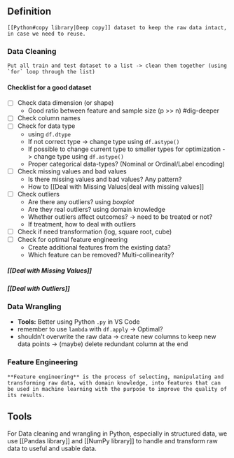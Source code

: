 ## Definition
```ad-tip
[[Python#copy library|Deep copy]] dataset to keep the raw data intact, in case we need to reuse.
```
### Data Cleaning
```ad-tip
Put all train and test dataset to a list -> clean them together (using `for` loop through the list) 
```
#### Checklist for a good dataset
- [ ] Check data dimension (or shape)
	- Good ratio between feature and sample size (p >> n) #dig-deeper 
- [ ] Check column names
- [ ] Check for data type
	- using `df.dtype`
	- If not correct type -> change type using `df.astype()`
	- If possible to change current type to smaller types for optimization -> change type using `df.astype()`
	- Proper categorical data-types? (Nominal or Ordinal/Label encoding)
- [ ] Check missing values and bad values
	- Is there missing values and bad values? Any pattern?
	- How to [[Deal with Missing Values|deal with missing values]]
- [ ] Check outliers
	- Are there any outliers? using *boxplot*
	- Are they real outliers? using domain knowledge
	- Whether outliers affect outcomes? -> need to be treated or not?
	- If treatment, how to deal with outliers
- [ ] Check if need transformation (log, square root, cube)
- [ ] Check for optimal feature engineering
	- Create additional features from the existing data?
	- Which feature can be removed? Multi-collinearity?
##### [[Deal with Missing Values]]
##### [[Deal with Outliers]]
### Data Wrangling
- **Tools:** Better using Python `.py` in VS Code
- remember to use `lambda` with `df.apply` -> Optimal?
- shouldn't overwrite the raw data -> create new columns to keep new data points -> (maybe) delete redundant column at the end
### Feature Engineering
```ad-definition
**Feature engineering** is the process of selecting, manipulating and transforming raw data, with domain knowledge, into features that can be used in machine learning with the purpose to improve the quality of its results.
```
## Tools
For Data cleaning and wrangling in Python, especially in structured data, we use [[Pandas library]] and [[NumPy library]] to handle and transform raw data to useful and usable data.
